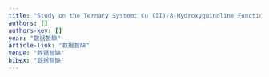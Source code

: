 ```yaml
---
title: "Study on the Ternary System: Cu (II)-8-Hydroxyquinoline Functionalized Tetraamine Macrocyde-alpha-Amino Acid"
authors: []
authors-key: []
year: "数据暂缺"
article-link: "数据暂缺"
venue: "数据暂缺"
bibex: "数据暂缺"
---
```

